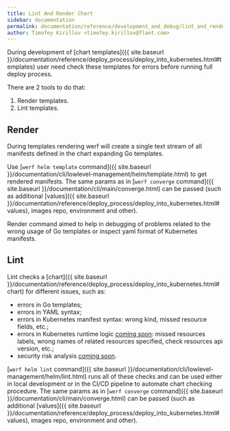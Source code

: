 ```yaml
---
title: Lint And Render Chart
sidebar: documentation
permalink: documentation/reference/development_and_debug/lint_and_render_chart.html
author: Timofey Kirillov <timofey.kirillov@flant.com>
---
```


During development of [chart templates]({{ site.baseurl }}/documentation/reference/deploy_process/deploy_into_kubernetes.html#templates) user need check these templates for errors before running full deploy process.

There are 2 tools to do that:

 1. Render templates.
 2. Lint templates.

## Render

During templates rendering werf will create a single text stream of all manifests defined in the chart expanding Go templates.

Use [`werf helm template` command]({{ site.baseurl }}/documentation/cli/lowlevel-management/helm/template.html) to get rendered manifests. The same params as in [`werf converge` command]({{ site.baseurl }}/documentation/cli/main/converge.html) can be passed (such as additional [values]({{ site.baseurl }}/documentation/reference/deploy_process/deploy_into_kubernetes.html#values), images repo, environment and other).

Render command aimed to help in debugging of problems related to the wrong usage of Go templates or inspect yaml format of Kubernetes manifests.

## Lint

Lint checks a [chart]({{ site.baseurl }}/documentation/reference/deploy_process/deploy_into_kubernetes.html#chart) for different issues, such as:
 * errors in Go templates;
 * errors in YAML syntax;
 * errors in Kubernetes manifest syntax: wrong kind, missed resource fields, etc.;
 * errors in Kubernetes runtime logic [coming soon](https://github.com/werf/werf/issues/1187): missed resources labels, wrong names of related resources specified, check resources api version, etc.;
 * security risk analysis [coming soon](https://github.com/werf/werf/issues/1317).

[`werf helm lint` command]({{ site.baseurl }}/documentation/cli/lowlevel-management/helm/lint.html) runs all of these checks and can be used either in local development or in the CI/CD pipeline to automate chart checking procedure. The same params as in [`werf converge` command]({{ site.baseurl }}/documentation/cli/main/converge.html) can be passed (such as additional [values]({{ site.baseurl }}/documentation/reference/deploy_process/deploy_into_kubernetes.html#values), images repo, environment and other).
